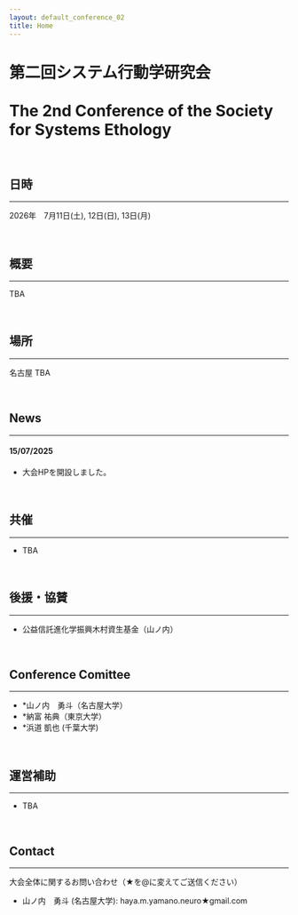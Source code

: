 ```yaml
---
layout: default_conference_02
title: Home
---
```

# 第二回システム行動学研究会 <br><br> The 2nd Conference of the Society for Systems Ethology

<br>

## 日時
***
2026年　7月11日(土), 12日(日), 13日(月)

<br>


## 概要
***
TBA

<br>

## 場所
***
名古屋
TBA

<br>


## News
***

#### 15/07/2025
- 大会HPを開設しました。



<br>

## 共催
***
- TBA

<br>

## 後援・協賛
***
- 公益信託進化学振興木村資生基金（山ノ内）

<br>

## Conference Comittee
***
- *山ノ内　勇斗（名古屋大学）
- *納富 祐典（東京大学）
- *浜道 凱也 (千葉大学)


<br>

## 運営補助
***
- TBA

<br>

## Contact
***
大会全体に関するお問い合わせ（★を@に変えてご送信ください）
- 山ノ内　勇斗 (名古屋大学): haya.m.yamano.neuro★gmail.com
